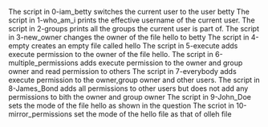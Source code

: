 The script in 0-iam_betty switches the current user to the user betty
The script in 1-who_am_i prints the effective username of the current user.
The script in 2-groups prints all the groups the current user is part of.
The script in 3-new_owner changes the owner of the file hello to betty
The script in 4-empty creates an empty file called hello
The script in 5-execute adds execute permission to the owner of the file hello.
The script in 6-multiple_permissions  adds execute permission to the owner and group owner and read permission to others
The script in 7-everybody adds execute permission to the owner,group owner and other users.
The script in 8-James_Bond adds all permissions to other users but does not add any permissions to bith the owner and group owner
The script in 9-John_Doe sets the mode of the file hello as shown in the question
The scriot in 10-mirror_permissions set the mode of the hello file as that of olleh file
